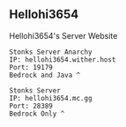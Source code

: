 ## Hellohi3654
Hellohi3654's Server Website

	Stonks Server Anarchy
	IP: hellohi3654.wither.host
	Port: 19179
	Bedrock and Java ^

	Stonks Server
	IP: hellohi3654.mc.gg
	Port: 28389
	Bedrock Only ^
